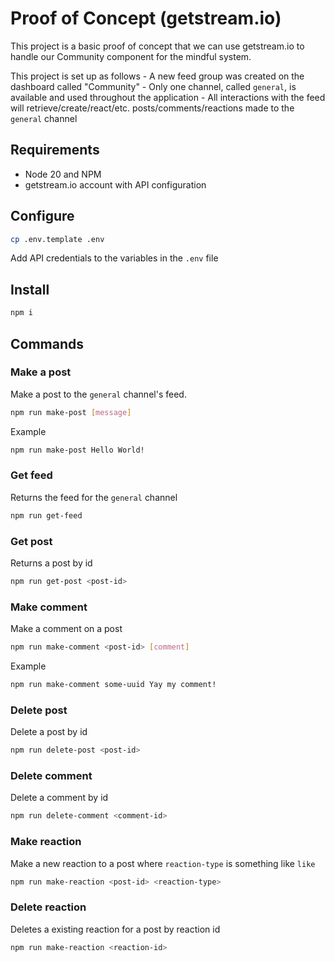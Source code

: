 
# Proof of Concept (getstream.io)

This project is a basic proof of concept that we can use getstream.io to handle our Community component for the mindful system.

This project is set up as follows
    - A new feed group was created on the dashboard called "Community"
    - Only one channel, called `general`, is available and used throughout the application
    - All interactions with the feed will retrieve/create/react/etc. posts/comments/reactions made to the `general` channel

## Requirements

 - Node 20 and NPM
 - getstream.io account with API configuration

## Configure

```bash
cp .env.template .env
```

Add API credentials to the variables in the `.env` file

## Install

```bash
npm i
```

## Commands

### Make a post

Make a post to the `general` channel's feed.

```bash
npm run make-post [message]
```

Example
```bash
npm run make-post Hello World!
```

### Get feed

Returns the feed for the `general` channel

```bash
npm run get-feed
```

### Get post

Returns a post by id

```bash
npm run get-post <post-id>
```

### Make comment

Make a comment on a post

```bash
npm run make-comment <post-id> [comment]
```

Example

```bash
npm run make-comment some-uuid Yay my comment!
```

### Delete post

Delete a post by id

```bash
npm run delete-post <post-id>
```

### Delete comment

Delete a comment by id

```bash
npm run delete-comment <comment-id>
```

### Make reaction

Make a new reaction to a post where `reaction-type` is something like `like`

```bash
npm run make-reaction <post-id> <reaction-type>
```

### Delete reaction

Deletes a existing reaction for a post by reaction id

```bash
npm run make-reaction <reaction-id>
```
